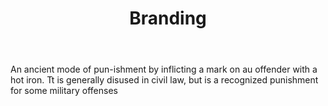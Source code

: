 ---
title: Branding
letter: B
permalink: "/definitions/bld-branding.html"
body: An ancient mode of pun-ishment by inflicting a mark on au offender with a hot
  iron. Tt is generally disused in civil law, but is a recognized punishment for some
  military offenses
published_at: '2018-07-07'
source: Black's Law Dictionary 2nd Ed (1910)
layout: post
---